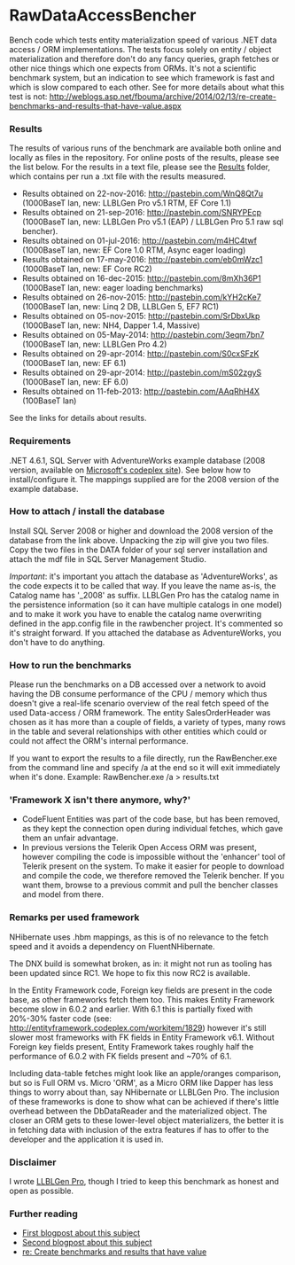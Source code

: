 RawDataAccessBencher
====================
Bench code which tests entity materialization speed of various .NET data access / ORM implementations. The tests focus solely on entity / object materialization and therefore don't do any fancy queries, graph fetches or other nice things which one expects from ORMs. It's not a scientific benchmark system, but an indication to see which framework is fast and which is slow compared to each other. See for more details about what this test is not: http://weblogs.asp.net/fbouma/archive/2014/02/13/re-create-benchmarks-and-results-that-have-value.aspx

### Results ###

The results of various runs of the benchmark are available both online and locally as files in the repository. For online posts of the results, please see the list below. For the results in a text file, please see the [Results](https://github.com/FransBouma/RawDataAccessBencher/tree/master/Results) folder, which contains per run a .txt file with the results measured.

* Results obtained on 22-nov-2016: http://pastebin.com/WnQ8Qt7u (1000BaseT lan, new: LLBLGen Pro v5.1 RTM, EF Core 1.1)
* Results obtained on 21-sep-2016: http://pastebin.com/SNRYPEcp (1000BaseT lan, new: LLBLGen Pro v5.1 (EAP) / LLBLGen Pro 5.1 raw sql bencher).
* Results obtained on 01-jul-2016: http://pastebin.com/m4HC4twf (1000BaseT lan, new: EF Core 1.0 RTM, Async eager loading)
* Results obtained on 17-may-2016: http://pastebin.com/eb0mWzc1 (1000BaseT lan, new: EF Core RC2)
* Results obtained on 16-dec-2015: http://pastebin.com/8mXh36P1 (1000BaseT lan, new: eager loading benchmarks)
* Results obtained on 26-nov-2015: http://pastebin.com/kYH2cKe7 (1000BaseT lan, new: Linq 2 DB, LLBLGen 5, EF7 RC1)
* Results obtained on 05-nov-2015: http://pastebin.com/SrDbxUkp (1000BaseT lan, new: NH4, Dapper 1.4, Massive)
* Results obtained on 05-May-2014: http://pastebin.com/3eqm7bn7 (1000BaseT lan, new: LLBLGen Pro 4.2)
* Results obtained on 29-apr-2014: http://pastebin.com/S0cxSFzK (1000BaseT lan, new: EF 6.1)
* Results obtained on 29-apr-2014: http://pastebin.com/mS02zgyS (1000BaseT lan, new: EF 6.0)
* Results obtained on 11-feb-2013: http://pastebin.com/AAqRhH4X (100BaseT lan)

See the links for details about results.

### Requirements ###

.NET 4.6.1, SQL Server with AdventureWorks example database (2008 version, available on [Microsoft's codeplex site](https://msftdbprodsamples.codeplex.com/releases/view/93587)). See below how to install/configure it. The mappings supplied are for the 2008 version of the example database. 

### How to attach / install the database ###

Install SQL Server 2008 or higher and download the 2008 version of the database from the link above. Unpacking the zip will give you two files. Copy the two files in the DATA folder of your sql server installation and attach the mdf file in SQL Server Management Studio. 

*Important*: it's important you attach the database as 'AdventureWorks', as the code expects it to be called that way. If you leave the name as-is, the Catalog name has '_2008' as suffix. LLBLGen Pro has the catalog name in the persistence information (so it can have multiple catalogs in one model) and to make it work you have to enable the catalog name overwriting defined in the app.config file in the rawbencher project. It's commented so it's straight forward. If you attached the database as AdventureWorks, you don't have to do anything.

### How to run the benchmarks ###

Please run the benchmarks on a DB accessed over a network to avoid having the DB consume performance of the CPU / memory which thus doesn't give a real-life scenario overview of the real fetch speed of the used Data-access / ORM framework. The entity SalesOrderHeader was chosen as it has more than a couple of fields, a variety of types, many rows in the table and several relationships with other entities which could or could not affect the ORM's internal performance. 

If you want to export the results to a file directly, run the RawBencher.exe from the command line and specify /a at the end so it will exit immediately when it's done. Example: RawBencher.exe /a > results.txt

### 'Framework X isn't there anymore, why?'

* CodeFluent Entities was part of the code base, but has been removed, as they kept the connection open during individual fetches, which gave them an unfair advantage. 
* In previous versions the Telerik Open Access ORM was present, however compiling the code is impossible without the 'enhancer' tool of Telerik present on the system. To make it easier for people to download and compile the code, we therefore removed the Telerik bencher. If you want them, browse to a previous commit and pull the bencher classes and model from there. 

### Remarks per used framework ###

NHibernate uses .hbm mappings, as this is of no relevance to the fetch speed and it avoids a dependency on FluentNHibernate.

The DNX build is somewhat broken, as in: it might not run as tooling has been updated since RC1. We hope to fix this now RC2 is available.

In the Entity Framework code, Foreign key fields are present in the code base, as other frameworks fetch them too. This makes Entity Framework become slow in 6.0.2 and earlier. With 6.1 this is partially fixed with 20%-30% faster code (see: http://entityframework.codeplex.com/workitem/1829) however it's still slower most frameworks with FK fields in Entity Framework v6.1. Without Foreign key fields present, Entity Framework takes roughly half the performance of 6.0.2 with FK fields present and ~70% of 6.1. 

Including data-table fetches might look like an apple/oranges comparison, but so is Full ORM vs. Micro 'ORM', as a Micro ORM like Dapper has less things to worry about than, say NHibernate or LLBLGen Pro. The inclusion of these frameworks is done to show what can be achieved if there's little overhead between the DbDataReader and the materialized object. The closer an ORM gets to these lower-level object materializers, the better it is in fetching data with inclusion of the extra features if has to offer to the developer and the application it is used in. 

### Disclaimer ###
I wrote [LLBLGen Pro](http://www.llblgen.com/), though I tried to keep this benchmark as honest and open as possible.

### Further reading ###

* [First blogpost about this subject](http://weblogs.asp.net/fbouma/archive/2013/12/09/fetch-performance-of-various-net-orm-data-access-frameworks.aspx)
* [Second blogpost about this subject](http://weblogs.asp.net/fbouma/archive/2014/02/11/fetch-performance-of-various-net-orm-data-access-frameworks-part-2.aspx)
* [re: Create benchmarks and results that have value](http://weblogs.asp.net/fbouma/archive/2014/02/13/re-create-benchmarks-and-results-that-have-value.aspx)

